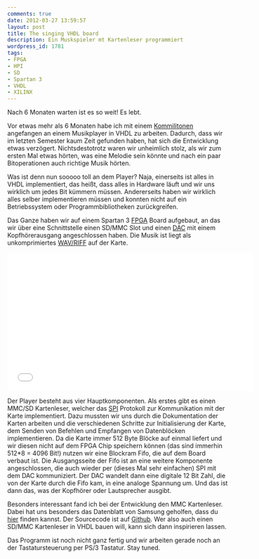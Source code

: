 ```yaml
---
comments: true
date: 2012-03-27 13:59:57
layout: post
title: The singing VHDL board
description: Ein Muskspieler mt Kartenleser programmiert
wordpress_id: 1781
tags:
- FPGA
- HPI
- SD
- Spartan 3
- VHDL
- XILINX
---
```


Nach 6 Monaten warten ist es so weit! Es lebt.

Vor etwas mehr als 6 Monaten habe ich mit einem [Kommilitonen](https://www.kaifabian.de/) angefangen an einem Musikplayer in VHDL zu arbeiten. Dadurch, dass wir im letzten Semester kaum Zeit gefunden haben, hat sich die Entwicklung etwas verzögert. Nichtsdestotrotz waren wir unheimlich stolz, als wir zum ersten Mal etwas hörten, was eine Melodie sein könnte und nach ein paar Bitoperationen auch richtige Musik hörten.

Was ist denn nun sooooo toll an dem Player? Naja, einerseits ist alles in VHDL implementiert, das heißt, dass alles in Hardware läuft und wir uns wirklich um jedes Bit kümmern müssen. Andererseits haben wir wirklich alles selber implementieren müssen und konnten nicht auf ein Betriebssystem oder Programmbibliotheken zurückgreifen.

Das Ganze haben wir auf einem Spartan 3 [FPGA](https://en.wikipedia.org/wiki/Fpga) Board aufgebaut, an das wir über eine Schnittstelle einen SD/MMC Slot und einen [DAC](https://en.wikipedia.org/wiki/Digital-to-analog_converter) mit einem Kopfhörerausgang angeschlossen haben. Die Musik ist liegt als unkomprimiertes [WAV/RIFF](https://en.wikipedia.org/wiki/Wav) auf der Karte.

<iframe width="560" height="315" src="//www.youtube.com/embed/qsjFVgriZzY" frameborder="0" allowfullscreen></iframe>

Der Player besteht aus vier Hauptkomponenten. Als erstes gibt es einen MMC/SD Kartenleser, welcher das [SPI](https://en.wikipedia.org/wiki/Serial_Peripheral_Interface_Bus) Protokoll zur Kommunikation mit der Karte implementiert. Dazu mussten wir uns durch die Dokumentation der Karten arbeiten und die verschiedenen Schritte zur Initialisierung der Karte, dem Senden von Befehlen und Empfangen von Datenblöcken implementieren. Da die Karte immer 512 Byte Blöcke auf einmal liefert und wir diesen nicht auf dem FPGA Chip speichern können (das sind immerhin 512*8 = 4096 Bit!) nutzen wir eine Blockram Fifo, die auf dem Board verbaut ist. Die Ausgangsseite der Fifo ist an eine weitere Komponente angeschlossen, die auch wieder per (dieses Mal sehr einfachen) SPI mit dem DAC kommuniziert. Der DAC wandelt dann eine digitale 12 Bit Zahl, die von der Karte durch die Fifo kam, in eine analoge Spannung um. Und das ist dann das, was der Kopfhörer oder Lautsprecher ausgibt.

Besonders interessant fand ich bei der Entwicklung den MMC Kartenleser. Dabei hat uns besonders das Datenblatt von Samsung geholfen, dass du [hier](https://html.alldatasheet.com/html-pdf/141187/SAMSUNG/MC2GH512NMCA-2SA00/616/2/MC2GH512NMCA-2SA00.html) finden kannst. Der Sourcecode ist auf [Github](https://github.com/domoritz/S76D). Wer also auch einen SD/MMC Kartenleser in VHDL bauen will, kann sich dann inspirieren lassen.

Das Programm ist noch nicht ganz fertig und wir arbeiten gerade noch an der Tastatursteuerung per PS/3 Tastatur. Stay tuned.
